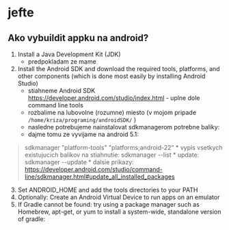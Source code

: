 # jefte

##  Ako vybuildit appku na android?

1. Install a Java Development Kit (JDK) 
   * predpokladam ze mame
2. Install the Android SDK and download the required tools, platforms, and other components (which is done most easily by installing Android Studio)
   * stiahneme Android SDK https://developer.android.com/studio/index.html - uplne dole command line tools
   * rozbalime na lubovolne (rozumne) miesto (v mojom pripade `/home/kriza/programing/androidSDK/` )
   * nasledne potrebujeme nainstalovat sdkmanagerom potrebne baliky:
    * dajme tomu ze vyvijame na android 5.1:
> sdkmanager "platform-tools" "platforms;android-22"
    * vypis vsetkych existujucich balikov na stiahnutie:
> sdkmanager --list
    * update:
> sdkmanager --update
    * dalsie prikazy: https://developer.android.com/studio/command-line/sdkmanager.html#update_all_installed_packages
3. Set ANDROID_HOME and add the tools directories to your PATH
4. Optionally: Create an Android Virtual Device to run apps on an emulator
5. If Gradle cannot be found: try using a package manager such as Homebrew, apt-get, or yum to install a system-wide, standalone version of gradle:
